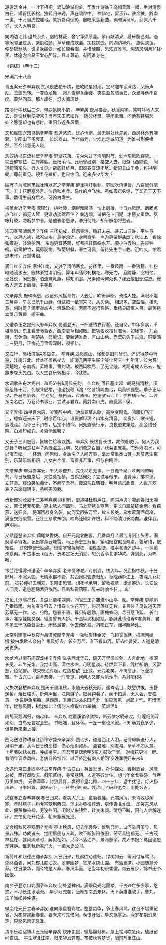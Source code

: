 <!-- { "loadSidebar": true } -->
凉露洗金井，一叶下梧桐。谪仙浪游何处，华发作诗翁？乌帽萧萧一幅，坐对清泉白石，矫首抚长松。独鹤归来晚，声在碧霄中。 神仙宅，留玉节，驻金狨。黔南一道，十万貔虎控雕弓。笑折碧荷倒影，自唱采莲新曲，词句满秋风。剑佩八千岁，长入大明宫。

向湖边江纬
退处乡关，幽栖林薮，舍宇第须茅盖。翠山献清泉，启轩窗遥对。遇等闲邻里过从，亲朋临顾，草草便成欢会。策杖携壶，向湖边柳外。 旋买溪鱼，便斫银丝脍。谁复欲痛饮，如长鲸吞海。共惜醺酣，恐欢娱难再。矧清风明月非钱买。休追念金马玉堂心胆碎。且斗尊前，有阿谁身在



《词综》（卷十三）  
   


宋词六十八首

青玉案元夕辛弃疾
东风夜放花千树，更吹陨星如雨，宝马雕车香满路，凤箫声动。玉壶光转。一夜鱼龙舞， 蛾儿雪柳黄金缕。笑语盈盈暗香去，众里寻他千百度。蓦然回首。那人却在。灯火阑珊处，

踏莎行中秋后二夕。带湖篆岗小酌， 辛弃疾
夜月楼台。秋香院宇。笑吟吟地人来去，是谁秋到便凄凉？当年宋玉悲如许， 随分杯盘。等闲歌舞。问他有甚堪悲处？思量却也有悲时。重阳节近多风雨，

又和赵国兴知录韵辛弃疾
吾道悠悠。忧心悄悄，最无聊处秋先到，西风林外有啼鸦。夕阳山下多衰草， 长忆商山。当年四老，尘埃也走咸阳道，为谁书到便幡然。至今此意无人晓，

念奴娇书东流村壁辛弃疾
野塘花落。又匆匆过了清明时节，划地东风欺客梦。一枕云屏寒怯，曲岸持觞。垂杨系马。此地曾经别，楼空人去。旧游飞燕能说， 闻道绮陌东头。行人曾见。帘底纤纤月，旧恨春江流不尽。新恨云山千叠，料得明朝。尊前重见。镜里花难折，也应惊问。近来多少华发？

破阵子为陈同甫赋壮诗以寄之辛弃疾
醉里挑灯看剑。梦回吹角连营，八百里分麾下。五十弦翻塞外声。沙场秋点兵，马作的卢飞快。弓如霹雳弦惊，了却君王天下事。赢得生前身后名。可怜白发生。

祝英台近辛弃疾
宝钗分，桃叶渡，烟柳暗南浦。怕上层楼，十日九风雨。断肠点点飞红，都无人管，更谁劝流莺声住？ 鬓边觑。试把花卜归期，才簪又重数。罗帐灯昏，哽咽梦中语。是他春带愁来，春归何处，却不解带将愁去。

沁园春带湖新居辛弃疾
三径初成，鹤怨猿惊，稼轩未来。甚云山自许，平生意气。衣冠人笑，抵死尘埃。意倦须还，身闲贵早，岂为莼羹鲈脍哉？秋江上，看惊弦雁避，骇浪船回。 东岗更葺茅斋，好都把轩窗临水开。要小舟行钓，先应种柳。疏篱护竹，莫碍观梅。秋菊堪餐，春兰可佩，留待先生手自栽。沉吟久，怕君恩未许，此意徘徊。

满江红辛弃疾
家住江南，又过了清明寒食。花径里，一番风雨，一番狼籍。红粉暗随流水去，园林渐觉清阴密。算年年落尽刺桐花，寒无力。 庭院静，空相忆。无处说，闲愁极。怕流莺乳燕，得知消息。尺素如今何处也？绿云依旧无踪迹。谩教人羞去上层楼，平芜碧。

又辛弃疾
敲碎离愁，纱窗外风摇翠竹。人去后，吹箫声断，倚楼人独。满眼不堪三月暮，举头已觉千山绿。但试把一纸寄来书，从头读。 相思字，空盈幅。相思意，何时足？滴罗襟点点，泪珠盈掬。芳草不迷行客路，垂杨只碍离人目。最苦是立尽月黄昏，阑干曲。

又送李正之提刑入蜀辛弃疾
蜀道登天，一杯送绣衣行客。还自叹，中年多病，不堪离别。东北看誉诸葛表，西南更草相如檄。把功名收拾付君侯，如椽笔。 儿女泪，君休滴。荆楚路，吾能识。要新诗准备，庐山山色。赤壁矶头千古浪，铜鞮陌上三更月，正梅花万里雪深时，须相忆。

又江行，简杨济翁&周显先。 辛弃疾
过眼溪山，怪都是旧时曾识。还记得梦中行遍，江南江北。佳处径须携杖去，能消几两平生屐？笑尘劳三十九年非，长为客。 吴楚地，东南坼。英雄事，曹刘敌。被西风吹尽，了无尘迹。楼观甫成人已去，旌旗未卷头先白。叹人生哀乐转相寻，今犹昔。

水调歌头舟次扬州，和杨济翁&周显先韵。 辛弃疾
落日塞尘起，胡马猎清秋。汉家组练十万，列舰耸层楼。谁道投鞭飞渡？忆昔镝鸣血污，风雨佛狸愁。季子正年少，匹马黑貂裘。 今老矣，搔白首，过扬州。倦游欲去江上，手种橘千头。二客东南名胜，万卷诗书事业，尝试与君谋。莫射南山虎，直觅富平侯。

又辛弃疾
四坐且勿语，听我醉中吟。池塘春草未歇，高树变鸣禽。鸿雁初飞江上，蟋蟀还来床下，时序百年心。谁要卿料理？山水有清音。 欢多少，歌长短，酒浅深。而今已不如昔，后定不如今。闲处直须行乐，良夜更教秉烛，高会惜分阴。白发短如许，黄菊倩谁簪？

又壬子三山被召，陈端仁给事饮饯。 辛弃疾
长恨复长恨，裁作短歌行。何人为我楚舞？听我楚狂声？余既滋兰九畹，又树蕙之百亩，秋菊更餐英。门外沧浪水，可以濯吾缨。 一杯酒，问何似，身后名？人间万事，毫发常重泰山轻。悲莫悲生离别，乐莫乐新相识，儿女古今情。富贵非吾事，归与白鸥盟。

又辛弃疾
带湖吾甚爱，千丈翠奁开。先生杖履无事，一日走千回。凡我同盟鸥鹭，今日既盟之后，来往莫相猜。白鹤恁何处？尝试与偕来。 破青萍，排翠藻，立苍苔。窥鱼笑汝痴计，不解举吾杯。废沼荒丘畴昔，明月清风此夜，人世几欢哀？东岸绿阴少，杨柳更须栽。

贺新郎别茂嘉十二弟辛弃疾
绿树听，更那堪杜鹃声住，鹧鸪声切？啼到春归无啼处，苦恨芳菲都歇。算未抵人间离别。马上琵琶关塞黑，更长门翠辇辞金阙。看燕燕，送归妾。 将军百战身名裂。向河梁回头万里，故人长绝。易水萧萧西风冷，满座衣冠似雪。正壮士悲歌未彻。啼鸟还知如许恨，料不啼清泪长啼血。谁伴我，醉明月。

又赋琵琶辛弃疾
凤尾龙香拨。自开元霓裳曲罢，几番风月？最苦浔阳江头客，画舸亭亭待发。记出塞黄云堆雪。马上离愁三万里，望昭阳宫殿孤鸿没。弦解语，恨难说。 辽阳驿使音尘绝。琐窗寒轻拢慢捻，泪珠盈睫。推手含情还却手，一抹梁州哀彻。千古事云飞烟灭。贺老定场无消息，想沉香亭北繁华歇。弹到此，为呜咽。

木兰花慢滁州送范亻卒辛弃疾
老来情味减，对别酒，怯流年。况屈指中秋，十分好月，不照人圆。无情水都不管，共西风只管送归船。秋晚莼鲈江上，夜深儿女灯前。 征衫便好去朝天，玉殿正思贤。想夜半承明，留教视草，却遣筹边。长安故人问我，道愁肠殢酒只依然。目断秋霄落雁，醉来时响空弦。。 & ’

摸鱼儿淳熙己亥，自湖北漕移湖南，同官王正之置酒小山亭，赋。辛弃疾
更能消几番风雨，匆匆春又归去？惜春长怕花开早，何况落红无数。春且住？见说道天涯芳草无一作。迷。归路。怨春不语，算只有殷勤，画檐蛛网，尽日惹飞絮。 长门事，准拟佳期又误。蛾眉曾有人妒。千金纵买相如赋，脉脉此情谁诉&君莫舞，君不见玉环飞燕皆尘土。闲愁最苦。休去倚危栏，斜阳正在，烟柳断肠处。

太常引建康中秋夜为吕潜叔赋辛弃疾
一轮秋影转金波，飞镜又重磨。把酒问姮娥’被白发欺人奈何？ 乘风好去，长空万里，直下看山河。斫去桂婆娑，人道是清光更多。

水龙吟过南石间双溪楼辛弃疾
举头西北浮云，倚天万里须长剑。人言此地，夜深长见，斗牛光焰。我觉山高，潭空水冷，月明星淡。待燃犀下看，凭栏却怕，风雷怒，鱼龙惨。 峡束苍江对起，过危楼欲飞还敛。元龙老矣，不妨高卧，冰壶凉簟。千古兴亡，百年悲笑，一时登览。问何人又卸片帆沙岸，系斜阳缆&

又旅次登楼辛弃疾
楚天千里清秋，水随天去秋无际。遥岑远目。献愁供恨，玉簪螺髻。落日楼头，断鸿声里，江南游子。把吴钩看了，阑干拍遍，无人会，登临意。 休说鲈鱼堪脍，尽西风，季鹰归未&求田问舍，怕应羞见，刘郎才气。可惜流年，忧愁风雨，树犹如此？倩何人唤取红巾翠袖， 英雄泪&

鹧鸪天鹅湖归，病起作。 辛弃疾
枕簟溪堂冷欲秋，断云依水晚来收。红莲相倚深如怨，白鸟无言定是愁。 书咄咄，且休休。一丘一壑也风流。不知筋力衰多少，但觉新来懒上楼。

西河送钱仲耕自江西移守婺州辛弃疾
西江水，道是西江人泪。无情却解送行人，月明千里。从今日日倚高楼，伤心烟树如荠。 会君难，别君易。草草不如人意。十年著破绣衣茸，种成桃李。问君可是厌承明&东方鼓吹千骑。 对梅花更消一醉。看明年调鼎风味，老病自怜憔悴。过吾庐定有幽人相问’岁晚渊明归来未&

永遇乐京口北固亭怀古辛弃疾
千古江山，英雄无觅，孙仲谋处。舞榭歌台，风流总被，雨打风吹去。斜阳草树，寻常巷陌，人道寄奴曾住。想当年金戈铁马，气吞万里如虎。 元嘉草草，封狼居胥，赢得仓皇北顾。四十三年，望中犹记，灯火扬州路。可堪回首，佛狸祠下，一片神鸦社鼓。凭谁问？廉颇老矣，尚能饭否。

汉宫春立春辛弃疾
春已归来，看美人头上，袅袅春幡。元端风雨，未肯收尽余寒。年时燕子，料今宵梦到西园。浑未办黄柑荐酒，更传青韭堆盘。 却笑东风从此，便薰梅染柳，更没些闲。闲时又来镜里，转变朱颜。清愁不断，问何人会解连环。生怕见花开花落，朝来塞雁先还。

又会稽秋风亭观雨辛弃疾
亭上秋风，记去年袅袅，曾到吾庐。山河举目虽异，风景非殊。功成者去，觉团扇便与人疏。吹不断斜阳依旧，茫茫禹迹都无。 千古茂林犹在，甚风流章句，解拟相如。只今木落江冷，渺渺愁余。故人书报？莫因循忘却莼鲈。谁念我新凉灯火，一编太史公书。

新荷叶和赵德庄韵辛弃疾
人已归来，杜鹃欲劝谁归。绿树如云，等闲付与莺飞。兔葵燕麦，问刘郎几度沾衣。翠屏幽梦，觉来水绕山围。 有酒重携，小园随意芳菲。往日繁华，而今物是人非。春风半面，记当年初识崔徽。南云雁少，锦书无个因依。

南乡子登京口北固亭辛弃疾
何处望神州。满眼风光北固楼。千古兴亡多少事，悠悠，不尽长江滚滚流。 年少万兜鍪，坐断东南战未休。天下英雄谁敌手。曹刘，生子当如孙仲谋。

蝶恋花元日立春辛弃疾
谁向椒盘簪彩胜。整整韶华，争上春风鬓。往日不堪重记省，为花常抱新春恨。春未来时先借问。晚恨开迟，早又飘零近。今岁花期消息定，只愁风雨无凭准。

清平乐独宿博山王氏庵辛弃疾
绕床饥鼠，蝙蝠翻灯舞。屋上松风吹急雨，破纸窗间自语。 平生塞北江南，归来华发苍颜。布被秋宵梦觉，眼前万里江山。

